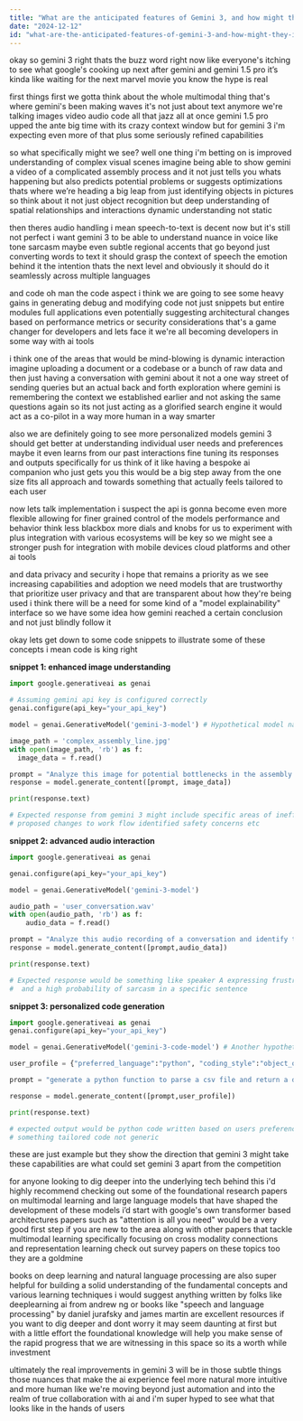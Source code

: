 ```yaml
---
title: "What are the anticipated features of Gemini 3, and how might they improve multimodal capabilities?"
date: "2024-12-12"
id: "what-are-the-anticipated-features-of-gemini-3-and-how-might-they-improve-multimodal-capabilities"
---
```


okay so gemini 3 right thats the buzz word right now like everyone's itching to see what google's cooking up next after gemini and gemini 1.5 pro it’s kinda like waiting for the next marvel movie you know the hype is real

first things first we gotta think about the whole multimodal thing that's where gemini's been making waves it's not just about text anymore we're talking images video audio code all that jazz all at once gemini 1.5 pro upped the ante big time with its crazy context window but for gemini 3 i'm expecting even more of that plus some seriously refined capabilities

so what specifically might we see? well one thing i'm betting on is improved understanding of complex visual scenes imagine being able to show gemini a video of a complicated assembly process and it not just tells you whats happening but also predicts potential problems or suggests optimizations thats where we’re heading a big leap from just identifying objects in pictures so think about it not just object recognition but deep understanding of spatial relationships and interactions dynamic understanding not static

then theres audio handling i mean speech-to-text is decent now but it's still not perfect i want gemini 3 to be able to understand nuance in voice like tone sarcasm maybe even subtle regional accents that go beyond just converting words to text it should grasp the context of speech the emotion behind it the intention thats the next level and obviously it should do it seamlessly across multiple languages

and code oh man the code aspect i think we are going to see some heavy gains in generating debug and modifying code not just snippets but entire modules full applications even potentially suggesting architectural changes based on performance metrics or security considerations that's a game changer for developers and lets face it we're all becoming developers in some way with ai tools

i think one of the areas that would be mind-blowing is dynamic interaction imagine uploading a document or a codebase or a bunch of raw data and then just having a conversation with gemini about it not a one way street of sending queries but an actual back and forth exploration where gemini is remembering the context we established earlier and not asking the same questions again so its not just acting as a glorified search engine it would act as a co-pilot in a way more human in a way smarter

also we are definitely going to see more personalized models gemini 3 should get better at understanding individual user needs and preferences maybe it even learns from our past interactions fine tuning its responses and outputs specifically for us think of it like having a bespoke ai companion who just gets you this would be a big step away from the one size fits all approach and towards something that actually feels tailored to each user

now lets talk implementation i suspect the api is gonna become even more flexible allowing for finer grained control of the models performance and behavior think less blackbox more dials and knobs for us to experiment with plus integration with various ecosystems will be key so we might see a stronger push for integration with mobile devices cloud platforms and other ai tools

and data privacy and security i hope that remains a priority as we see increasing capabilities and adoption we need models that are trustworthy that prioritize user privacy and that are transparent about how they're being used i think there will be a need for some kind of a "model explainability" interface so we have some idea how gemini reached a certain conclusion and not just blindly follow it

okay lets get down to some code snippets to illustrate some of these concepts i mean code is king right

**snippet 1: enhanced image understanding**

```python
import google.generativeai as genai

# Assuming gemini api key is configured correctly
genai.configure(api_key="your_api_key")

model = genai.GenerativeModel('gemini-3-model') # Hypothetical model name

image_path = 'complex_assembly_line.jpg'
with open(image_path, 'rb') as f:
  image_data = f.read()

prompt = "Analyze this image for potential bottlenecks in the assembly process and suggest optimizations. Also identify any safety hazards."
response = model.generate_content([prompt, image_data])

print(response.text)

# Expected response from gemini 3 might include specific areas of inefficiency
# proposed changes to work flow identified safety concerns etc
```

**snippet 2: advanced audio interaction**

```python
import google.generativeai as genai

genai.configure(api_key="your_api_key")

model = genai.GenerativeModel('gemini-3-model')

audio_path = 'user_conversation.wav'
with open(audio_path, 'rb') as f:
    audio_data = f.read()

prompt = "Analyze this audio recording of a conversation and identify the speakers intent. Detect sarcasm and analyze the emotions of each speaker."
response = model.generate_content([prompt,audio_data])

print(response.text)

# Expected response would be something like speaker A expressing frustration with speaker B
#  and a high probability of sarcasm in a specific sentence
```

**snippet 3: personalized code generation**

```python
import google.generativeai as genai
genai.configure(api_key="your_api_key")

model = genai.GenerativeModel('gemini-3-code-model') # Another hypothetical code focused model

user_profile = {"preferred_language":"python", "coding_style":"object_oriented", "past_projects":["web_scraper","data_analysis"]}

prompt = "generate a python function to parse a csv file and return a dictionary of values based on user preferences. Use error handling."

response = model.generate_content([prompt,user_profile])

print(response.text)

# expected output would be python code written based on users preferences and past projects
# something tailored code not generic
```

these are just example but they show the direction that gemini 3 might take these capabilities are what could set gemini 3 apart from the competition

for anyone looking to dig deeper into the underlying tech behind this i'd highly recommend checking out some of the foundational research papers on multimodal learning and large language models that have shaped the development of these models i’d start with google's own transformer based architectures papers such as "attention is all you need" would be a very good first step if you are new to the area along with other papers that tackle multimodal learning specifically focusing on cross modality connections and representation learning check out survey papers on these topics too they are a goldmine

books on deep learning and natural language processing are also super helpful for building a solid understanding of the fundamental concepts and various learning techniques i would suggest anything written by folks like deeplearning ai from andrew ng or books like "speech and language processing" by daniel jurafsky and james martin are excellent resources if you want to dig deeper and dont worry it may seem daunting at first but with a little effort the foundational knowledge will help you make sense of the rapid progress that we are witnessing in this space so its a worth while investment

ultimately the real improvements in gemini 3 will be in those subtle things those nuances that make the ai experience feel more natural more intuitive and more human like we're moving beyond just automation and into the realm of true collaboration with ai and i'm super hyped to see what that looks like in the hands of users
